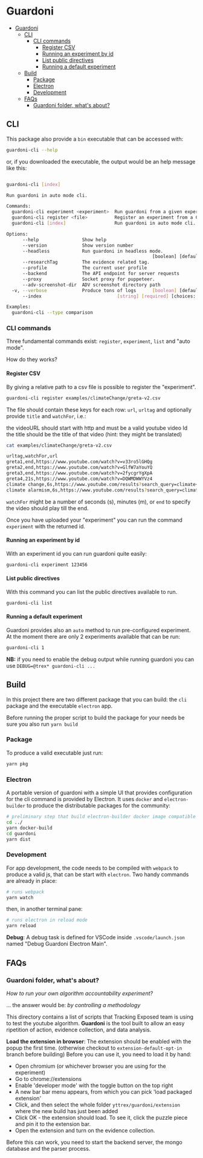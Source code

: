 # Guardoni

- [Guardoni](#guardoni)
  - [CLI](#cli)
    - [CLI commands](#cli-commands)
      - [Register CSV](#register-csv)
      - [Running an experiment by id](#running-an-experiment-by-id)
      - [List public directives](#list-public-directives)
      - [Running a default experiment](#running-a-default-experiment)
  - [Build](#build)
    - [Package](#package)
    - [Electron](#electron)
    - [Development](#development)
  - [FAQs](#faqs)
    - [Guardoni folder, what's about?](#guardoni-folder-whats-about)

## CLI

This package also provide a `bin` executable that can be accessed with:

```bash
guardoni-cli --help
```

or, if you downloaded the executable, the output would be an help message like this:

```bash

guardoni-cli [index]

Run guardoni in auto mode cli.

Commands:
  guardoni-cli experiment <experiment>  Run guardoni from a given experiment
  guardoni-cli register <file>          Register an experiment from a CSV
  guardoni-cli [index]                  Run guardoni in auto mode cli. [default]

Options:
      --help                Show help                                  [boolean]
      --version             Show version number                        [boolean]
      --headless            Run guardoni in headless mode.
                                                      [boolean] [default: false]
      --researchTag         The evidence related tag.                   [string]
      --profile             The current user profile                    [string]
      --backend             The API endpoint for server requests        [string]
      --proxy               Socket proxy for puppeteer.                 [string]
      --adv-screenshot-dir  ADV screenshot directory path               [string]
  -v, --verbose             Produce tons of logs      [boolean] [default: false]
      --index                            [string] [required] [choices: "1", "2"]

Examples:
  guardoni-cli --type comparison
```

### CLI commands

Three fundamental commands exist: `register`, `experiment`, `list` and "auto mode".

How do they works?

#### Register CSV

By giving a relative path to a csv file is possible to register the "experiment".

```bash
guardoni-cli register examples/climateChange/greta-v2.csv
```

The file should contain these keys for each row: `url`, `urltag` and optionally provide `title` and `watchFor`, i.e.:

the videoURL should start with http and must be a valid youtube video Id
the title should be the title of that video (hint: they might be translated)

```bash
cat examples/climateChange/greta-v2.csv

urltag,watchFor,url
greta1,end,https://www.youtube.com/watch?v=v33ro5lGHQg
greta2,end,https://www.youtube.com/watch?v=GlfW7aYouYQ
greta3,end,https://www.youtube.com/watch?v=2fycgrYgXpA
greta4,21s,https://www.youtube.com/watch?v=DQWMDWWYVz4
climate change,6s,https://www.youtube.com/results?search_query=climate+change
climate alarmism,6s,https://www.youtube.com/results?search_query=climate+alarmism
```

`watchFor` might be a number of seconds (s), minutes (m), or `end` to specify the video should play till the end.

Once you have uploaded your "experiment" you can run the command `experiment` with the returned id.

#### Running an experiment by id

With an experiment id you can run guardoni quite easily:

```bash
guardoni-cli experiment 123456
```

#### List public directives

With this command you can list the public directives available to run.

```bash
guardoni-cli list
```

#### Running a default experiment

Guardoni provides also an `auto` method to run pre-configured experiment. At the moment there are only 2 experiments available that can be run:

```bash
guardoni-cli 1
```

**NB:** if you need to enable the debug output while running guardoni you can use `DEBUG=@trex* guardoni-cli ...`

## Build

In this project there are two different package that you can build: the `cli` package and the executable `electron` app.

Before running the proper script to build the package for your needs be sure you also run `yarn build`

### Package

To produce a valid executable just run:

```bash
yarn pkg
```

### Electron

A portable version of guardoni with a simple UI that provides configuration for the cli command is provided by Electron.
It uses `docker` and `electron-builder` to produce the distributable packages for the community:

```sh
# preliminary step that build electron-builder docker image compatible with node 16
cd ../
yarn docker-build
cd guardoni
yarn dist
```

### Development

For app development, the code needs to be compiled with `webpack` to produce a valid js, that can be start with `electron`.
Two handy commands are already in place:

```sh
# runs webpack
yarn watch
```

then, in another terminal pane:

```sh
# runs electron in reload mode
yarn reload
```

**Debug**: A debug task is defined for VSCode inside `.vscode/launch.json` named "Debug Guardoni Electron Main".

## FAQs

### Guardoni folder, what's about?

_How to run your own algorithm accountability experiment?_

... the answer would be: _by controlling a methodology_

This directory contains a list of scripts that Tracking Exposed team is using to test the youtube algorithm. **Guardoni** is the tool built to allow an easy ripetition of action, evidence collection, and data analysis.

**Load the extension in browser**: The extension should be enabled with the popup the first time. (otherwise checkout to `extension-default-opt-in` branch before building)
Before you can use it, you need to load it by hand:

- Open chromium (or whichever browser you are using for the experiment)
- Go to chrome://extensions
- Enable 'developer mode' with the toggle button on the top right
- A new bar bar menu appears, from which you can pick 'load packaged extension'
- Click, and then select the whole folder `yttrex/guardoni/extension` where the new build has just been added
- Click OK - the extension should load. To see it, click the puzzle piece and pin it to the extension bar.
- Open the extension and turn on the evidence collection.

Before this can work, you need to start the backend server, the mongo database and the parser process.
